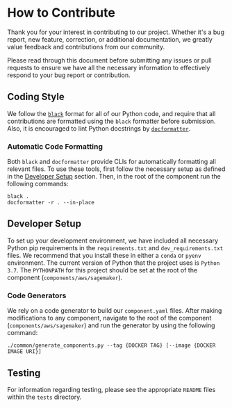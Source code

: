 # How to Contribute

Thank you for your interest in contributing to our project. Whether it's a bug report, new feature, correction, or additional documentation, we greatly value feedback and contributions from our community.

Please read through this document before submitting any issues or pull requests to ensure we have all the necessary information to effectively respond to your bug report or contribution.

## Coding Style

We follow the [`black`](https://black.readthedocs.io/en/stable/) format for all of our Python code, and require that all contributions are formatted using the `black` formatter before submission. Also, it is encouraged to lint Python docstrings by [`docformatter`](https://github.com/myint/docformatter).

### Automatic Code Formatting

Both `black` and `docformatter` provide CLIs for automatically formatting all relevant files. To use these tools, first follow the necessary setup as defined in the [Developer Setup](#developer-setup) section. Then, in the root of the component run the following commands:

```
black .
docformatter -r . --in-place
```

## Developer Setup

To set up your development environment, we have included all necessary Python pip requirements in the `requirements.txt` and `dev_requirements.txt` files. We recommend that you install these in either a `conda` or `pyenv` environment. The current version of Python that the project uses is `Python 3.7`. The `PYTHONPATH` for this project should be set at the root of the component (`components/aws/sagemaker`).

### Code Generators

We rely on a code generator to build our `component.yaml` files. After making modifications to any component, navigate to the root of the component (`components/aws/sagemaker`) and run the generator by using the following command:

```
./common/generate_components.py --tag {DOCKER TAG} [--image {DOCKER IMAGE URI}]
```

## Testing

For information regarding testing, please see the appropriate `README` files within the `tests` directory.
